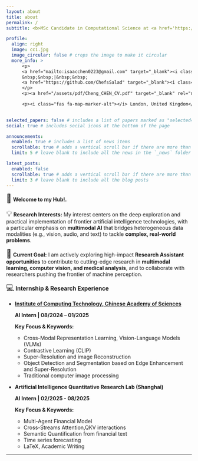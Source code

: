 ```yaml
---
layout: about
title: about
permalink: /
subtitle: <b>MSc Candidate in Computational Science at <a href='https://www.imperial.ac.uk/'>Imperial College London</a>.</b>

profile:
  align: right
  image: cc1.jpg
  image_circular: false # crops the image to make it circular
  more_info: >
      <p>
      <a href="mailto:isaacchen0223@gmail.com" target="_blank"><i class="fas fa-envelope"></i> Email</a>
      &nbsp;&nbsp;|&nbsp;&nbsp;
      <a href="https://github.com/ChefsSalad" target="_blank"><i class="fab fa-github"></i> GitHub</a>
      </p>
      <p><a href="/assets/pdf/Cheng_CHEN_CV.pdf" target="_blank" rel="noopener noreferrer"><b><i class="fas fa-file-pdf"></i> View Full CV (PDF)</b></a></p>

      <p><i class="fas fa-map-marker-alt"></i> London, United Kingdom</p>

 
selected_papers: false # includes a list of papers marked as "selected={true}"
social: true # includes social icons at the bottom of the page

announcements:
  enabled: true # includes a list of news items
  scrollable: true # adds a vertical scroll bar if there are more than 3 news items
  limit: 5 # leave blank to include all the news in the `_news` folder

latest_posts:
  enabled: false
  scrollable: true # adds a vertical scroll bar if there are more than 3 new posts items
  limit: 3 # leave blank to include all the blog posts
---
```



<span style="font-size: 1.6em;">👋</span> **Welcome to my Hub!.**


<span style="font-size: 1.6em;">💡</span> **Research Interests:** My interest centers on the deep exploration and practical implementation of frontier artificial intelligence technologies, with a particular emphasis on **multimodal AI** that bridges heterogeneous data modalities (e.g., vision, audio, and text) to tackle **complex, real-world problems**.

<span style="font-size: 1.6em;">🚀</span> **Current Goal:** I am actively exploring high-impact **Research Assistant opportunities** to contribute to cutting-edge research in **multimodal learning, computer vision, and medical analysis**, and to collaborate with researchers pushing the frontier of machine perception.


<span style="font-size: 1.5em;">💻</span> <b><span style="font-size: 1.1em;"> Internship & Research Experience </span></b>


- <b><a href='http://english.ict.cas.cn/'>Institute of Computing Technology, Chinese Academy of Sciences</a></b>

    **AI Intern \| 08/2024 – 01/2025**

    **Key Focus & Keywords:** 
    - Cross-Modal Representation Learning, Vision-Language Models (VLMs)
    - Contrastive Learning (CLIP)
    - Super-Resolution and image Reconstruction
    - Object Detection and Segmentation based on Edge Enhancement and Super-Resolution 
    - Traditional computer image processing
  
<p></p>


- <b>Artificial Intelligence Quantitative Research Lab (Shanghai)</b>

    **AI Intern \| 02/2025 - 08/2025**

    **Key Focus & Keywords:** 
    - Multi-Agent Financial Model
    - Cross-Streams Attention,QKV interactions
    - Semantic Quantification from financial text
    - Time series forecasting
    - LaTeX, Academic Writing
  
   


<!-- <p style="text-align: center; margin-top: 20px;">
  <a href="/assets/pdf/Cheng_CHEN_CV.pdf" target="_blank" rel="noopener noreferrer">
    <b><i class="fas fa-file-pdf"></i> View Full Curriculum Vitae (PDF)</b>
  </a>
</p> -->
---
    



